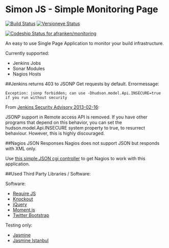Simon JS - Simple Monitoring Page
=================================

[![Build Status](https://travis-ci.org/afranken/simon.png?branch=master)](https://travis-ci.org/afranken/simon)
[![Versioneye Status](https://www.versioneye.com/user/projects/531b9194ec1375cd39000d44/badge.png)](https://www.versioneye.com/user/projects/531b9194ec1375cd39000d44)

[ ![Codeship Status for afranken/monitoring](https://www.codeship.io/projects/64c9cad0-8936-0131-4e0b-4a78b72f738d/status?branch=master)](https://www.codeship.io/projects/15549)

An easy to use Single Page Application to monitor your build infrastructure.

Currently supported:

* Jenkins Jobs
* Sonar Modules
* Nagios Hosts


##Jenkins returns 403 to JSONP Get requests by default.
Errormessage:

`Exception: jsonp forbidden; can use -Dhudson.model.Api.INSECURE=true if you run without security`

From [Jenkins Security Advisory 2013-02-16](https://wiki.jenkins-ci.org/display/SECURITY/Jenkins+Security+Advisory+2013-02-16):

JSONP support in Remote access API is removed. If you have other programs that depend on this behavior,
you can set the hudson.model.Api.INSECURE system property to true, to resurrect behaviour.
However, this is highly discouraged.

##Nagios JSON Responses
Nagios does not support JSON but responds with XML only.

Use [this simple JSON cgi controller](https://github.com/afranken/status-json) to get Nagios to work with this application.

##Used Third Party Libraries / Software:

Software:

* [Require JS](http://requirejs.org/)
* [Knockout](http://knockoutjs.com/)
* [jQuery](http://jquery.com/)
* [Moment.js](http://momentjs.com/)
* [Twitter Bootstrap](http://getbootstrap.com/)

Testing only:

* [Jasmine](http://jasmine.github.io/)
* [Jasmine Istanbul](https://github.com/gotwarlost/istanbul)
